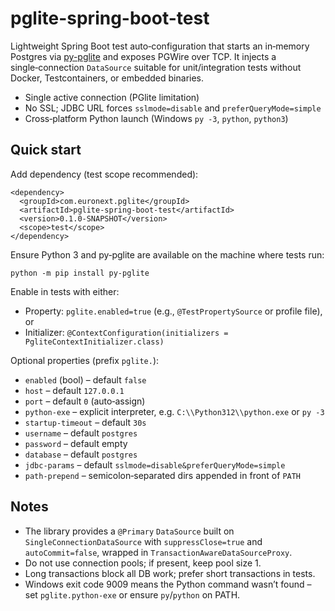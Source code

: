 # pglite-spring-boot-test

Lightweight Spring Boot test auto‑configuration that starts an in‑memory Postgres via [py-pglite] and exposes PGWire over TCP. It injects a single‑connection `DataSource` suitable for unit/integration tests without Docker, Testcontainers, or embedded binaries.

- Single active connection (PGlite limitation)
- No SSL; JDBC URL forces `sslmode=disable` and `preferQueryMode=simple`
- Cross‑platform Python launch (Windows `py -3`, `python`, `python3`)

## Quick start

Add dependency (test scope recommended):

```
<dependency>
  <groupId>com.euronext.pglite</groupId>
  <artifactId>pglite-spring-boot-test</artifactId>
  <version>0.1.0-SNAPSHOT</version>
  <scope>test</scope>
</dependency>
```

Ensure Python 3 and py‑pglite are available on the machine where tests run:

```
python -m pip install py-pglite
```

Enable in tests with either:

- Property: `pglite.enabled=true` (e.g., `@TestPropertySource` or profile file), or
- Initializer: `@ContextConfiguration(initializers = PgliteContextInitializer.class)`

Optional properties (prefix `pglite.`):

- `enabled` (bool) – default `false`
- `host` – default `127.0.0.1`
- `port` – default `0` (auto‑assign)
- `python-exe` – explicit interpreter, e.g. `C:\\Python312\\python.exe` or `py -3`
- `startup-timeout` – default `30s`
- `username` – default `postgres`
- `password` – default empty
- `database` – default `postgres`
- `jdbc-params` – default `sslmode=disable&preferQueryMode=simple`
- `path-prepend` – semicolon‑separated dirs appended in front of `PATH`

## Notes

- The library provides a `@Primary` `DataSource` built on `SingleConnectionDataSource` with `suppressClose=true` and `autoCommit=false`, wrapped in `TransactionAwareDataSourceProxy`.
- Do not use connection pools; if present, keep pool size 1.
- Long transactions block all DB work; prefer short transactions in tests.
- Windows exit code 9009 means the Python command wasn’t found – set `pglite.python-exe` or ensure `py`/`python` on PATH.

[py-pglite]: https://github.com/wey-gu/py-pglite

